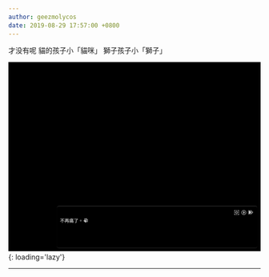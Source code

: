 ```yaml
---
author: geezmolycos
date: 2019-08-29 17:57:00 +0800
---
```


才没有呢 貓的孩子小「貓咪」 獅子孩子小「獅子」

![](/assets/images/qq-zone/2019-08-29-nopain.png){: loading='lazy'}

---
